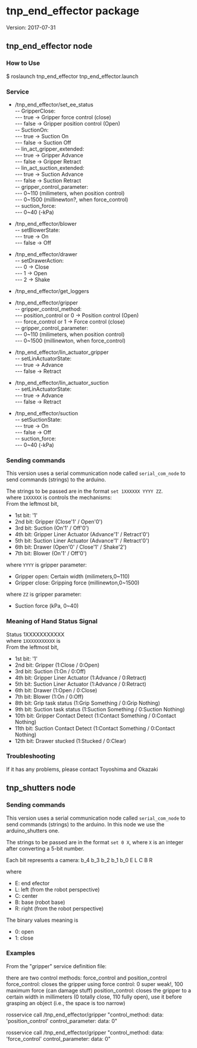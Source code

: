 # tnp_end_effector package

Version: 2017-07-31

## tnp_end_effector node

### How to Use  
$ roslaunch tnp_end_effector tnp_end_effector.launch

### Service
* /tnp_end_effector/set_ee_status  
-- GripperClose:  
--- true -> Gripper force control (close)  
--- false -> Gripper position control (Open)  
-- SuctionOn:  
--- true -> Suction On  
--- false -> Suction Off  
-- lin_act_gripper_extended:  
--- true -> Gripper Advance   
--- false -> Gripper Retract  
-- lin_act_suction_extended:  
--- true -> Suction Advance  
--- false -> Suction Retract  
-- gripper_control_parameter:  
--- 0~110 (milimeters, when position control)  
--- 0~1500 (millinewton?, when force_control)  
-- suction_force:  
--- 0~40 (-kPa)   


* /tnp_end_effector/blower  
-- setBlowerState:   
--- true -> On  
--- false -> Off  

* /tnp_end_effector/drawer  
-- setDrawerAction:  
--- 0 -> Close  
--- 1 -> Open  
--- 2 -> Shake  

* /tnp_end_effector/get_loggers  
* /tnp_end_effector/gripper  
-- gripper_control_method:  
--- position_control or 0 -> Position control (Open)  
--- force_control or 1 -> Force control (close)  
-- gripper_control_parameter:   
--- 0~110 (milimeters, when position control)  
--- 0~1500 (millinewton, when force_control)  

* /tnp_end_effector/lin_actuator_gripper  
-- setLinActuatorState:  
--- true -> Advance   
--- false -> Retract  

* /tnp_end_effector/lin_actuator_suction  
-- setLinActuatorState:  
--- true -> Advance  
--- false -> Retract  

* /tnp_end_effector/suction  
-- setSuctionState:  
--- true -> On  
--- false -> Off  
-- suction_force:  
--- 0~40 (-kPa)   


### Sending commands

This version uses a serial communication node called `serial_com_node` to send commands (strings) to the arduino.

The strings to be passed are in the format `set 1XXXXXX YYYY ZZ`.  
where `1XXXXXX` is controls the mechanisms:  
From the leftmost bit,  
* 1st bit: '1'
* 2nd bit: Gripper (Close'1' / Open'0')
* 3rd bit: Suction (On'1' / Off'0')
* 4th bit: Gripper Liner Actuator (Advance'1' / Retract'0')
* 5th bit: Suction Liner Actuator (Advance'1' / Retract'0')
* 6th bit: Drawer (Open'0' / Close'1' / Shake'2')  
* 7th bit: Blower (On'1' / Off'0')  

where `YYYY` is gripper parameter:
* Gripper open: Certain width (milimeters,0~110)
* Gripper close: Gripping force (millinewton,0~1500)

where `ZZ` is gripper parameter:
* Suction force (kPa, 0~40)

### Meaning of Hand Status Signal

Status 1XXXXXXXXXXX  
where `1XXXXXXXXXXX` is  
From the leftmost bit,  
* 1st bit: '1'
* 2nd bit: Gripper (1:Close / 0:Open)
* 3rd bit: Suction (1:On / 0:Off)
* 4th bit: Gripper Liner Actuator (1:Advance / 0:Retract)
* 5th bit: Suction Liner Actuator (1:Advance / 0:Retract)
* 6th bit: Drawer (1:Open / 0:Close)
* 7th bit: Blower (1:On / 0:Off)
* 8th bit: Grip task status (1:Grip Something / 0:Grip Nothing)
* 9th bit: Suction task status (1:Suction Something / 0:Suction Nothing)
* 10th bit: Gripper Contact Detect (1:Contact Something / 0:Contact Nothing)
* 11th bit: Suction Contact Detect (1:Contact Something / 0:Contact Nothing)
* 12th bit: Drawer stucked (1:Stucked / 0:Clear)

### Troubleshooting
If it has any problems, please contact Toyoshima and Okazaki

## tnp_shutters node

### Sending commands

This version uses a serial communication node called `serial_com_node` to send commands (strings) to the arduino.
In this node we use the arduino_shutters one.

The strings to be passed are in the format `set 0 X`, where `X` is an integer after converting a 5-bit number.

Each bit represents a camera:
b_4 b_3 b_2 b_1 b_0
E   L   C   B   R

where
* E: end efector
* L: left (from the robot perspective)
* C: center
* B: base (robot base)
* R: right (from the robot perspective)

The binary values meaning is
* 0: open
* 1: close

### Examples

From the "gripper" service definition file:

there are two control methods: force_control and position_control
force_control: closes the gripper using force control: 0 super weak!, 100 maximum force (can damage stuff)
position_control: closes the gripper to a certain width in millimeters (0 totally close, 110 fully open), use it before grasping an object (i.e., the space is too narrow)


rosservice call /tnp_end_effector/gripper "control_method:
  data: 'position_control'
control_parameter:
  data: 0" 

rosservice call /tnp_end_effector/gripper "control_method:
  data: 'force_control'
control_parameter:
  data: 0" 

